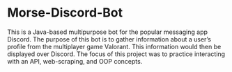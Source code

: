 # Morse-Discord-Bot
This is a Java-based multipurpose bot for the popular messaging app Discord. The purpose of this bot is to gather information about a user’s profile from the multiplayer game Valorant. This information would then be displayed over Discord. The focus of this project was to practice interacting with an API, web-scraping, and OOP concepts. 
